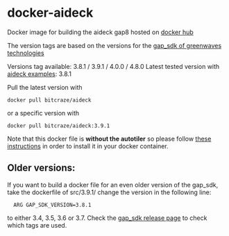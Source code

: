 # docker-aideck

Docker image for building the aideck gap8 hosted on [docker hub](https://hub.docker.com/r/bitcraze/aideck)

The version tags are based on the versions for the [gap_sdk of greenwaves technologies](https://github.com/GreenWaves-Technologies/gap_sdk)

Versions tag available: 3.8.1 / 3.9.1 / 4.0.0 / 4.8.0
Latest tested version with [aideck examples](https://github.com/bitcraze/AIdeck_examples): 3.8.1

Pull the latest version with
```
docker pull bitcraze/aideck
```

or a specific version with
```
docker pull bitcraze/aideck:3.9.1
```

Note that this docker file is **without the autotiler** so please follow [these instructions](https://www.bitcraze.io/documentation/tutorials/getting-started-with-aideck/#setup-development-environment) in order to install it in your docker container.

## Older versions:

If you want to build a docker file for an even older version of the gap_sdk, take the dockerfile of src/3.9.1/ change the version in the following line:

```
  ARG GAP_SDK_VERSION=3.8.1
```


to either 3.4, 3.5, 3.6 or 3.7. Check the [gap_sdk release page](https://github.com/GreenWaves-Technologies/gap_sdk/releases) to check which tags are used.
